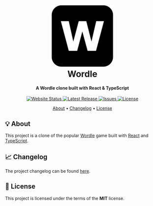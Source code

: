 <h1 align="center">
  <br>
  <a href="https://ollyrowe.github.io/wordle/"><img src="https://raw.githubusercontent.com/ollyrowe/wordle/master/public/android-chrome-192x192.png" alt="Wordle" width="200"></a>
  <br>
  Wordle
  <br>
</h1>

<h4 align="center">A Wordle clone built with React & TypeScript</h4>

<p align="center">
  <a href="https://ollyrowe.github.io/wordle/">
    <img
      src="https://img.shields.io/website?down_color=%23c9b458&down_message=offline&up_color=%236aaa64&up_message=online&url=https%3A%2F%2Follyrowe.github.io%2Fwordle%2F"
      alt="Website Status"
    />
  </a>
  <a href="https://github.com/ollyrowe/wordle/releases">
    <img
      src="https://img.shields.io/github/v/release/ollyrowe/wordle?color=%2300B0FF"
      alt="Latest Release"
    />
  </a>
  <a href="https://github.com/ollyrowe/wordle/issues">
    <img
      src="https://img.shields.io/github/issues/ollyrowe/wordle?color=%23b59f3b"
      alt="Issues"/>
  </a>
  <a href="https://img.shields.io/github/license/ollyrowe/wordle.svg">
    <img
      src="https://img.shields.io/github/license/ollyrowe/wordle.svg"
      alt="License"/>
  </a>
</p>

<p align="center">
  <a href="#-about">About</a> •
  <a href="#-changelog">Changelog</a> •
  <a href="#-license">License</a>
</p>

## 💡 About

This project is a clone of the popular [Wordle](https://www.nytimes.com/games/wordle/index.html) game built with [React](https://reactjs.org/) and [TypeScript](https://www.typescriptlang.org/).

## 📈 Changelog

The project changelog can be found [here](https://github.com/ollyrowe/wordle/blob/master/CHANGELOG.md).

## 🧾 License

This project is licensed under the terms of the **MIT** license.
